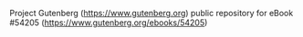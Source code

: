 Project Gutenberg (https://www.gutenberg.org) public repository for
eBook #54205 (https://www.gutenberg.org/ebooks/54205)
